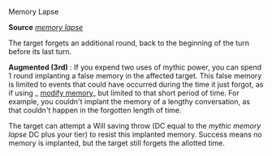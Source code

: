 Memory Lapse

**Source** [_memory lapse_](advanced/spells/memoryLapse#_memory-lapse)

The target forgets an additional round, back to the beginning of the turn before its last turn.

**Augmented (3rd)** : If you expend two uses of mythic power, you can spend 1 round implanting a false memory in the affected target. This false memory is limited to events that could have occurred during the time it just forgot, as if using _ [modify memory](spells/modifyMemory#_modify-memory)_ but limited to that short period of time. For example, you couldn't implant the memory of a lengthy conversation, as that couldn't happen in the forgotten length of time.

The target can attempt a Will saving throw (DC equal to the _mythic memory lapse_ DC plus your tier) to resist this implanted memory. Success means no memory is implanted, but the target still forgets the allotted time.

